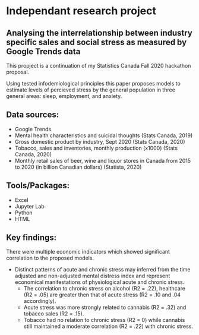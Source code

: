 # Independant research project 
## Analysing the interrelationship between industry specific sales and social stress as measured by Google Trends data

This propject is a continuation of my Statistics Canada Fall 2020 hackathon proposal. 

Using tested infodemiological principles this paper proposes models to estimate levels of percieved stress by the general population in three general areas: sleep, employment, and anxiety.

## Data sources: 
* Google Trends
* Mental health characteristics and suicidal thoughts (Stats Canada, 2019)
* Gross domestic product by industry, Sept 2020 (Stats Canada, 2020)
* Tobacco, sales and inventories, monthly production (x1000) (Stats Canada, 2020)
* Monthly retail sales of beer, wine and liquor stores in Canada from 2015 to 2020 (in billion Canadian dollars) (Statista, 2020)

## Tools/Packages:
* Excel
* Jupyter Lab
* Python
* HTML

## Key findings: 
There were multiple economic indicators which showed significant correlation to the proposed models. 
* Distinct patterns of acute and chronic stress may inferred from the time adjusted and non-adjusted mental distress index and represent economical manifestations of physiological acute and chronic stress. 
  * The correlation to chronic stress on alcohol (R2 = .22), healthcare (R2 = .05) are greater then that of acute stress (R2 = .10 and .04 accordingly). 
  * Acute stress was more strongly related to cannabis (R2 = .32) and tobacco sales (R2 = .15). 
  * Tobacco had no relation to chronic stress (R2 = 0) while cannabis still maintained a moderate correlation (R2 = .22) with chronic stress.
